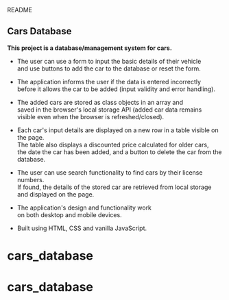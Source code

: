 README

## Cars Database

**This project is a database/management system for cars.**

- The user can use a form to input the basic details of their vehicle  
  and use buttons to add the car to the database or reset the form.

- The application informs the user if the data is entered incorrectly  
  before it allows the car to be added (input validity and error handling).

- The added cars are stored as class objects in an array and  
  saved in the browser's local storage API (added car data remains  
  visible even when the browser is refreshed/closed).

- Each car's input details are displayed on a new row in a table visible on the page.  
  The table also displays a discounted price calculated for older cars,  
   the date the car has been added, and a button to delete the car from the database.

- The user can use search functionality to find cars by their license numbers.  
  If found, the details of the stored car are retrieved from local storage  
  and displayed on the page.

- The application's design and functionality work  
  on both desktop and mobile devices.

- Built using HTML, CSS and vanilla JavaScript.

# cars_database

# cars_database
